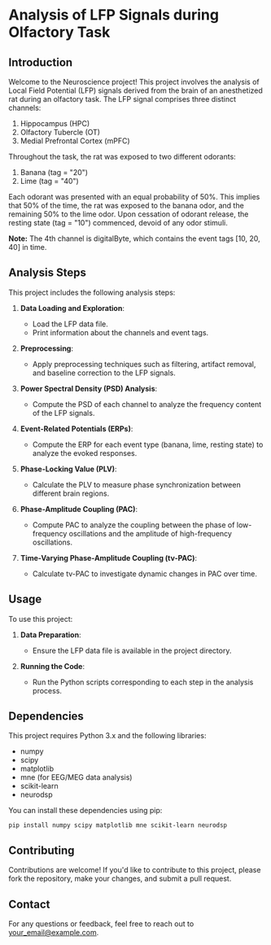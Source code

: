 # Analysis of LFP Signals during Olfactory Task

## Introduction
Welcome to the Neuroscience project! This project involves the analysis of Local Field Potential (LFP) signals derived from the brain of an anesthetized rat during an olfactory task. The LFP signal comprises three distinct channels:

1. Hippocampus (HPC)
2. Olfactory Tubercle (OT)
3. Medial Prefrontal Cortex (mPFC)

Throughout the task, the rat was exposed to two different odorants:

1. Banana (tag = "20")
2. Lime (tag = "40")

Each odorant was presented with an equal probability of 50%. This implies that 50% of the time, the rat was exposed to the banana odor, and the remaining 50% to the lime odor. Upon cessation of odorant release, the resting state (tag = "10") commenced, devoid of any odor stimuli.

**Note:** The 4th channel is digitalByte, which contains the event tags [10, 20, 40] in time.

## Analysis Steps
This project includes the following analysis steps:

1. **Data Loading and Exploration**:
   - Load the LFP data file.
   - Print information about the channels and event tags.
   
2. **Preprocessing**:
   - Apply preprocessing techniques such as filtering, artifact removal, and baseline correction to the LFP signals.
   
3. **Power Spectral Density (PSD) Analysis**:
   - Compute the PSD of each channel to analyze the frequency content of the LFP signals.
   
4. **Event-Related Potentials (ERPs)**:
   - Compute the ERP for each event type (banana, lime, resting state) to analyze the evoked responses.
   
5. **Phase-Locking Value (PLV)**:
   - Calculate the PLV to measure phase synchronization between different brain regions.
   
6. **Phase-Amplitude Coupling (PAC)**:
   - Compute PAC to analyze the coupling between the phase of low-frequency oscillations and the amplitude of high-frequency oscillations.
   
7. **Time-Varying Phase-Amplitude Coupling (tv-PAC)**:
   - Calculate tv-PAC to investigate dynamic changes in PAC over time.

## Usage
To use this project:

1. **Data Preparation**:
   - Ensure the LFP data file is available in the project directory.

2. **Running the Code**:
   - Run the Python scripts corresponding to each step in the analysis process.

## Dependencies
This project requires Python 3.x and the following libraries:
- numpy
- scipy
- matplotlib
- mne (for EEG/MEG data analysis)
- scikit-learn
- neurodsp

You can install these dependencies using pip:
```
pip install numpy scipy matplotlib mne scikit-learn neurodsp
```

## Contributing
Contributions are welcome! If you'd like to contribute to this project, please fork the repository, make your changes, and submit a pull request.

## Contact
For any questions or feedback, feel free to reach out to [your_email@example.com](mailto:your_email@example.com).
